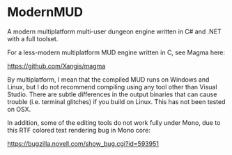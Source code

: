 ModernMUD
=========

A modern multiplatform multi-user dungeon engine written in C# and .NET with a full toolset.

For a less-modern multiplatform MUD engine written in C, see Magma here:

https://github.com/Xangis/magma

By multiplatform, I mean that the compiled MUD runs on Windows and Linux, but I do not
recommend compiling using any tool other than Visual Studio. There are subtle differences
in the output binaries that can cause trouble (i.e. terminal glitches) if you build on
Linux. This has not been tested on OSX.

In addition, some of the editing tools do not work fully under Mono, due to this RTF
colored text rendering bug in Mono core:

https://bugzilla.novell.com/show_bug.cgi?id=593951

